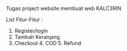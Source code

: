 Tugas project website membuat web KALC3RIN

List Fitur-Fitur :
1. Register/login
2. Tambah Keranjang
3. Checkout
4. COD
5. Refund
